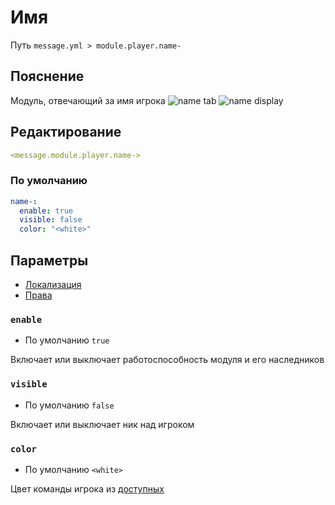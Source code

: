 # Имя
Путь `message.yml > module.player.name-`

## Пояснение
Модуль, отвечающий за имя игрока
![name tab](/nametab.png)
![name display](/namedisplay.png)

## Редактирование
```yaml
<message.module.player.name->
```

### По умолчанию
```yaml
name-:
  enable: true
  visible: false
  color: "<white>"
```

## Параметры

- [Локализация](/ru/localizations/ru_ru/message/format/name/)
- [Права](/ru/permission/message/format/name/)

### `enable`
- По умолчанию `true`

Включает или выключает работоспособность модуля и его наследников

### `visible`
- По умолчанию `false`

Включает или выключает ник над игроком

### `color`
- По умолчанию `<white>`

Цвет команды игрока из [доступных](#доступные-цвета)

<!--@include: @/ru/parts/color.md-->